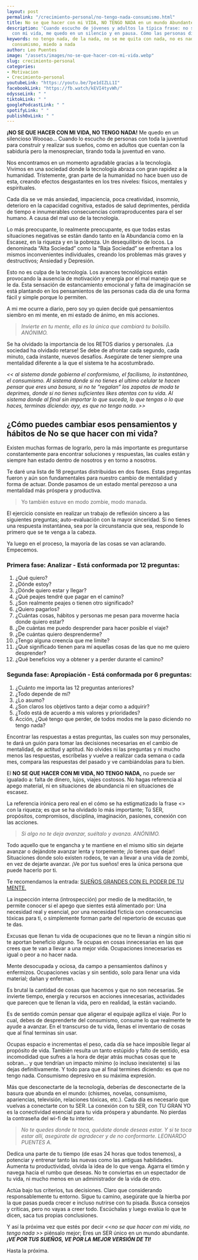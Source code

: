 ```yaml
---
layout: post
permalink: "/crecimiento-personal/no-tengo-nada-consumismo.html"
title: No se que hacer con mi VIDA, NO TENGO NADA en un mundo Abundante
description: 'Cuando escucho de jóvenes y adultos la típica frase: no se que hacer
  con mi vida, me quedo en un silencio y en pausa. Cómo las personas dicen eso? están'
keywords: no tengo nada, de la nada, no se me quita con nada, no es nada, que es el
  consumismo, miedo a nada
author: Leo Puentes
image: "/assets/images/no-se-que-hacer-con-mi-vida.webp"
slug: crecimiento-personal
categories:
- Motivacion
- Crecimiento-personal
youtubeLink: "https://youtu.be/7pe1dIZLL1I"
facebookLink: "https://fb.watch/kEVI4tyvWh/"
odysseLink: " "
tiktokLink: " "
googlePodcastLink: " "
spotifyLink: " "
publish0xLink: " "
---
```

**¡NO SE QUE HACER CON MI VIDA, NO TENGO NADA!** Me quedo en un silencioso Woooao… Cuando lo escucho de personas con toda la juventud para construir y realizar sus sueños, como en adultos que cuentan con la sabiduría pero la menosprecian, tirando toda la juventud en vano.

Nos encontramos en un momento agradable gracias a la tecnología. Vivimos en una sociedad donde la tecnología abraza con gran rapidez a la humanidad. Tristemente, gran parte de la humanidad no hace buen uso de esta, creando efectos desgastantes en los tres niveles: físicos, mentales y espirituales.

Cada día se ve más ansiedad, impaciencia, poca creatividad, insomnio, deterioro en la capacidad cognitiva, estados de salud deprimentes, pérdida de tiempo e innumerables consecuencias contraproducentes para el ser humano. A causa del mal uso de la tecnología.

Lo más preocupante, lo realmente preocupante, es que todas estas situaciones negativas se están dando tanto en la Abundancia como en la Escasez, en la riqueza y en la pobreza. Un desequilibrio de locos. La denominada “Alta Sociedad” como la “Baja Sociedad” se enfrentan a los mismos inconvenientes individuales, creando los problemas más graves y destructivos; Ansiedad y Depresión.

Esto no es culpa de la tecnología. Los avances tecnológicos están provocando la ausencia de motivación y energía por el mal manejo que se le da. Esta sensación de estancamiento emocional y falta de imaginación se está plantando en los pensamientos de las personas cada día de una forma fácil y simple porque lo permiten.

A mi me ocurre a diario, pero soy yo quien decide qué pensamientos siembro en mi mente, en mi estado de ánimo, en mis acciones.

> _Invierte en tu mente, ella es la única que cambiará tu bolsillo. ANÓNIMO._

Se ha olvidado la importancia de los RETOS diarios y personales. ¡La sociedad ha olvidado retarse! Se debe de afrontar cada segundo, cada minuto, cada instante, nuevos desafíos. Asegúrate de tener siempre una mentalidad diferente a la que el sistema te ha acostumbrado.

_<< al sistema donde gobierna el conformismo, el facilismo, lo instantáneo, el consumismo. Al sistema donde si no tienes el ultimo celular te hacen pensar que eres una basura, si no te “regalan” los zapatos de moda te deprimes, donde si no tienes suficientes likes atentas con tu vida. Al sistema donde al final sin importar lo que suceda, lo que tengas o lo que haces, terminas diciendo: ayy, es que no tengo nada. >>_

## **¿Cómo puedes cambiar esos pensamientos y hábitos de No se que hacer con mi vida?**

Existen muchas formas de lograrlo, pero la más importante es preguntarse constantemente para encontrar soluciones y respuestas, las cuales están y siempre han estado dentro de nosotros y en torno a nosotros.

Te daré una lista de 18 preguntas distribuidas en dos fases. Estas preguntas fueron y aún son fundamentales para nuestro cambio de mentalidad y forma de actuar. Donde pasamos de un estado mental perezoso a una mentalidad más próspera y productiva.

> Yo también estuve en modo zombie, modo manada.

El ejercicio consiste en realizar un trabajo de reflexión sincero a las siguientes preguntas; auto-evaluación con la mayor sinceridad. Si no tienes una respuesta instantánea, sea por la circunstancia que sea, responde lo primero que se te venga a la cabeza.

Ya luego en el proceso, la mayoría de las cosas se van aclarando. Empecemos.

### **Primera fase: Analizar - Está conformada por 12 preguntas:**

 1. ¿Qué quiero?
 2. ¿Dónde estoy?
 3. ¿Dónde quiero estar y llegar?
 4. ¿Qué peajes tendré que pagar en el camino?
 5. ¿Son realmente peajes o tienen otro significado?
 6. ¿Quiero pagarlos?
 7. ¿Cuántas cosas, hábitos y personas me pesan para moverme hacia donde quiero estar?
 8. ¿De cuántas me puedo desprender para hacer posible el viaje?
 9. ¿De cuántas quiero desprenderme?
10. ¿Tengo alguna creencia que me limite?
11. ¿Qué significado tienen para mí aquellas cosas de las que no me quiero desprender?
12. ¿Qué beneficios voy a obtener y a perder durante el camino?

### **Segunda fase: Apropiación - Está conformada por 6 preguntas:**

1. ¿Cuánto me importa las 12 preguntas anteriores?
2. ¿Todo depende de mí?
3. ¿Lo asumo?
4. ¿Son claros los objetivos tanto a dejar como a adquirir?
5. ¿Todo está de acuerdo a mis valores y prioridades?
6. Acción, ¿Qué tengo que perder, de todos modos me la paso diciendo no tengo nada?

Encontrar las respuestas a estas preguntas, las cuales son muy personales, te dará un guión para tomar las decisiones necesarias en el cambio de mentalidad, de actitud y aptitud. No olvides ni las preguntas y ni mucho menos las respuestas, escríbelas y vuelve a realizar cada semana o cada mes, compara las respuestas del pasado y ve cambiándolas para tu bien.

El **NO SE QUE HACER CON MI VIDA, NO TENGO NADA,** no puede ser igualado a: falta de dinero, lujos, viajes costosos. No hagas referencia al apego material, ni en situaciones de abundancia ni en situaciones de escasez.

La referencia irónica pero real en el cómo se ha estigmatizado la frase <<NO TENGO NADA>> con la riqueza; es que se ha olvidado lo más importante; Tú SER, propósitos, compromisos, disciplina, imaginación, pasiones, conexión con las acciones.

> _Si algo no te deja avanzar, suéltalo y avanza. ANÓNIMO._

Todo aquello que te engancha y te mantiene en el mismo sitio sin dejarte avanzar o dejándote avanzar lenta y torpemente; ¡lo tienes que dejar! Situaciones donde solo existen rodeos, te van a llevar a una vida de zombi, en vez de dejarte avanzar. ¡Ve por tus sueños! eres la única persona que puede hacerlo por ti.

Te recomendamos la entrada: [SUEÑOS GRANDES CON EL PODER DE TU MENTE.](/crecimiento-personal/poder-mente-suenos-reales.html "Sueños grandes, síguelos ve por tus sueños")

La inspección interna (introspección) por medio de la meditación, te permite conocer si el apego que sientes está alimentado por: Una necesidad real y esencial, por una necesidad ficticia con consecuencias tóxicas para ti, o simplemente forman parte del repertorio de excusas que te das.

Excusas que llenan tu vida de ocupaciones que no te llevan a ningún sitio ni te aportan beneficio alguno. Te ocupas en cosas innecesarias en las que crees que te van a llevar a una mejor vida. Ocupaciones innecesarias es igual o peor a no hacer nada.

Mente desocupada y ociosa, da campo a pensamientos dañinos y enfermizos. Ocupaciones vacías y sin sentido, solo para llenar una vida material; dañan y enferman.

Es brutal la cantidad de cosas que hacemos y que no son necesarias. Se invierte tiempo, energía y recursos en acciones innecesarias, actividades que parecen que te llenan la vida, pero en realidad, la están vaciando.

Es de sentido común pensar que aligerar el equipaje agiliza el viaje. Por lo cual, debes de desprenderte del consumismo, consume lo que realmente te ayude a avanzar. En el transcurso de tu vida, llenas el inventario de cosas que al final terminas sin usar.

Ocupas espacio e incrementas el peso, cada día se hace imposible llegar al propósito de vida. También resulta un tanto estúpido y falto de sentido, esa incomodidad que sufres a la hora de dejar atrás muchas cosas que te sobran… y que tendrían un impacto mínimo (o incluso inexistente) si las dejas definitivamente. Y todo para que al final termines diciendo: es que no tengo nada. Consumismo depresivo en su máxima expresión.

Más que desconectarte de la tecnología, deberías de desconectarte de la basura que abunda en el mundo: (chismes, novelas, consumismo, apariencias, televisión, relaciones tóxicas, etc.). Cada día es necesario que vuelvas a conectarte con tu SER. La conexión con tu SER, con TU GRAN YO es la conectividad esencial para tu vida próspera y abundante. No pierdas la contraseña del wi-fi de tu interior.

> _No te quedes donde te toca, quédate donde deseas estar. Y si te toca estar allí, asegúrate de agradecer y de no conformarte. LEONARDO PUENTES A._

Dedica una parte de tu tiempo (de esas 24 horas que todos tenemos), a potenciar y entrenar tanto las nuevas como las antiguas habilidades. Aumenta tu productividad, olvida la idea de lo que venga. Agarra el timón y navega hacia el rumbo que deseas. No te conviertas en un espectador de tu vida, ni mucho menos en un administrador de la vida de otro.

Actúa bajo tus criterios, tus decisiones. Claro que considerando responsablemente tu entorno. Sigue tu camino, asegúrate que la hierba por la que pasas pueda crecer e incluso nutrirse con tu pisada. Busca consejos y críticas, pero no vayas a creer todo. Escúchalas y luego evalúa lo que te dicen, saca tus propias conclusiones.

Y así la próxima vez que estés por decir _<<no se que hacer con mi vida, no tengo nada >>_ piénsalo mejor; Eres un SER único en un mundo abundante. **_¡VE POR TUS SUEÑOS, VE POR LA MEJOR VERSIÓN DE TI!_**

Hasta la próxima.